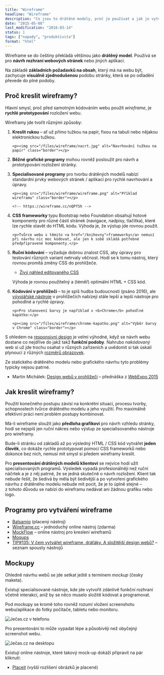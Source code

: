 ```yaml
---
title: "Wireframe"
headline: "Wireframe"
description: "Co jsou to drátěné modely, proč je používat a jak je vytvářet."
date: "2015-05-08"
last_modification: "2016-03-14"
status: 1
tags: ["napady", "produktivita"]
format: "html"
---
```


<p>Wireframe se do češtiny překládá většinou jako <b>drátěný model</b>. Používá se pro <b>návrh rozhraní webových stránek</b> nebo jiných aplikací.</p>

<p>Na základě <b>základních požadavků na obsah</b>, který má na webu být, zachycuje <b>visuálně zjednodušenou</b> podobu stránky, která se po odladění převede do plné podoby.</p>


<h2 id="proc">Proč kreslit wireframy?</h2>

<p>Hlavní smysl, proč před samotným kódováním webu použít <i>wireframe</i>, je <b>rychlé prototypování</b> rozložení webu.</p>

<p>Wireframy jde tvořit různými způsoby:</p>

<ol>
  <li>
    <p><b>Kreslit rukou</b> – ať už přímo tužkou na papír, fixou na tabuli nebo nějakou elektronickou tužkou.</p>
    
    <p><img src="/files/wireframe/nacrt.jpg" alt="Navrhování tužkou na papír" class="border"></p>
    
    
    
    
    
        
    
  </li>
  
  <li>
    <p><b>Běžné grafické programy</b> mohou rovněž posloužit pro návrh a prototypování rozložení stránky.</p>
  </li>
  
  <li>
    <p><b>Specialisované programy</b> pro tvorbu drátěných modelů nabízí standardní prvky webových stránek / aplikací pro rychlé navrhování a úpravy.</p>
    
    <p><img src="/files/wireframe/wireframe.png" alt="Příklad wireframu" class="border"></p>
    
    <!-- https://wireframe.cc/nQPfSh -->
    
    
    
    
    
    
    
    
    
    
    
    
    
    
    
    
    

    
    
    
    
    
        
  </li>
  
  <li>
    <p><b>CSS frameworky</b> typu Bootstrap nebo Foundation obsahují hotové komponenty pro různé části stránek (navigace, nadpisy, tlačítka), které lze rychle stavět do HTML kódu. Výhoda je, že výstup jde rovnou použít.</p>
    
    <p>Tvůrce webu s těmito <a href="/knihovny">frameworky</a> nemusí při návrhu nic moc kódovat, ale jen k sobě skládá potřebné předpřipravené komponenty.</p>
  </li>
  
  <li>
    <p><b>Ruční kódování</b> – vyžaduje dobrou znalost CSS, aby úpravy pro testování různých variant netrvaly věčnost. Hodí se k tomu nástroj, který rovnou promítá změny CSS do prohlížeče.</p>  
    <div class="internal-content">
      <ul>
        <li><p><a href="/zivy-nahled-css">Živý náhled editovaného CSS</a></p></li>
      </ul>
    </div>    
    <p>Výhoda je rovnou použitelný a (téměř) optimální HTML + CSS kód.</p>
  </li>
  <li>
    <p><b>Kódování v prohlížeči</b> – to je spíš hudba budoucnosti (psáno 2016), ale <a href="/vyvojarske-nastroje">vývojářské nástroje</a> v prohlížečích nabízejí stále lepší a lepší nástroje pro pohodlné a rychlé úpravy.</p>
    
    <p>Pro stanovení barvy je například v <b>Chrome</b> pohodlné kapátko:</p>
    
    <p><img src="/files/wireframe/chrome-kapatko.png" alt="Výběr barvy v Chrome" class="border"></p>
    
    
    
    
    
    
    
    
    
    
    
    
    
    
    
    
    
    
  </li>
</ol>





<p>S ohledem na <a href="/responsive">responsivní design</a> je velmi výhodné, když se návrh webu dostane co nejdříve do jakž takž <b>funkční podoby</b>. Nahrubo <i>nakódovaný</i> web si už jde trochu osahat v různých zařízeních a uvědomit si tak úskalí plynoucí z různých <a href="/sirka-stranky">rozměrů obrazovek</a>.</p>

<p>Ze statického drátěného modelu nebo grafického návrhu tyto problémy typicky nejsou patrné.</p>


<div class="external-content">
  <ul>
    <li>Martin Michálek: <a href="http://www.vzhurudolu.cz/blog/38-design-v-prohlizeci">Design webů v prohlížeči</a> – přednáška z <a href="/webexpo-2015">WebExpo 2015</a></li>
  </ul>
</div>

<h2 id="jak">Jak kreslit wireframy?</h2>

<p>Použití konečného postupu závisí na konkrétní situaci, procesu tvorby, schopnostech tvůrce drátěného modelu a jeho využití. Pro maximálně efektivní práci není problém postupy kombinovat.</p>



<p>Má-li wireframe sloužit jako <b>předloha grafikovi</b> pro návrh vzhledu stránky, hodí se nejspíš jen ruční nákres nebo výstup ze specialisovaného nástroje pro wireframy.</p>



<p>Bude-li stránku od základů až po výsledný HTML / CSS kód vytvářet <b>jeden člověk</b>, co dokáže rychle prototypovat pomocí CSS frameworků nebo dokonce bez nich, nemusí mít smysl si předem wireframy kreslit.</p>


<p>Pro <b>presentování drátěných modelů klientovi</b> se nejvíce hodí užít specialisovaných programů. Výsledek vypadá profesionálněji než ruční náčrtek a je z něj patrné, že se jedná skutečně o návrh rozložení. Klient tak nebude řešit, že šedivá by měla být šedivější a po vytvoření grafického návrhu z drátěného modelu nebude mít pocit, že je to úplně stejné – z tohoto důvodu se nabízí do wireframu nedávat ani žádnou grafiku nebo logo.</p>





<h2 id="programy">Programy pro vytváření wireframe</h2>

<div class="external-content">
<ul>
  <li><a href="https://balsamiq.com/">Balsamiq</a> (placený nástroj)</li>  
  <li><a href="https://wireframe.cc/">Wireframe.cc</a> – jednoduchý online nástroj (zdarma)</li>  
  <li><a href="http://www.mockflow.com/">MockFlow</a> – online nástroj pro kreslení wireframů</li>  
  <li><a href="https://moqups.com/">Moqups</a></li>
  <li><a href="https://365tipu.wordpress.com/2015/05/15/tip135-v-cem-vytvaret-wireframe-drataky-a-slozitejsi-design-webu/">TIP#135: V čem vytvářet wireframe, dráťáky. A složitější design webů?</a> – seznam spousty nástrojů</li>
</ul>  
</div>


<h2 id="mockup">Mockupy</h2>

<p>Ohledně návrhu webů se jde setkat ještě s termínem <i lang="en">mockup</i> (česky maketa).</p>

<p>Existují specialisované nástroje, kde jde vytvořit zdánlivě funkční rozhraní včetně interakcí, aniž by se něco muselo složitě kódovat a programovat.</p>

<p>Pod mockupy se kromě toho rovněž rozumí vložení screenshotu webu/aplikace do fotky počítače, tabletu nebo monitoru.</p>

<p><img src="/files/wireframe/placeit-iphone.jpg" alt="Ječas.cz v telefonu" class="border"></p>
    
    
    
    
    
    










<p>Pro presentování to může vypadat lépe a působivěji než obyčejný screenshot webu.</p>

<p><img src="/files/wireframe/placeit.jpg" alt="Ječas.cz na desktopu" class="border"></p>
    
    
    
    
    
    














<p>Existují online nástroje, které takový mock-up dokáží připravit na pár kliknutí:</p>

<div class="external-content">
  <ul>
    <li><a href="https://placeit.net/">Placeit</a> (vyšší rozlišení obrázků je placené)</li>
  </ul>
</div>